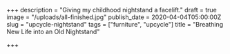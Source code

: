 +++
description = "Giving my childhood nightstand a facelift."
draft = true
image = "/uploads/all-finished.jpg"
publish_date = 2020-04-04T05:00:00Z
slug = "upcycle-nightstand"
tags = ["furniture", "upcycle"]
title = "Breathing New Life into an Old Nightstand"

+++
